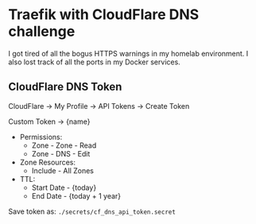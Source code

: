 # Traefik with CloudFlare DNS challenge

I got tired of all the bogus HTTPS warnings in my homelab environment.
I also lost track of all the ports in my Docker services.

## CloudFlare DNS Token

CloudFlare -> My Profile -> API Tokens -> Create Token

Custom Token -> {name}

- Permissions:
  - Zone - Zone - Read
  - Zone - DNS  - Edit
- Zone Resources:
  - Include - All Zones
- TTL:
  - Start Date - {today}
  - End Date - {today + 1 year}

Save token as: `./secrets/cf_dns_api_token.secret`
